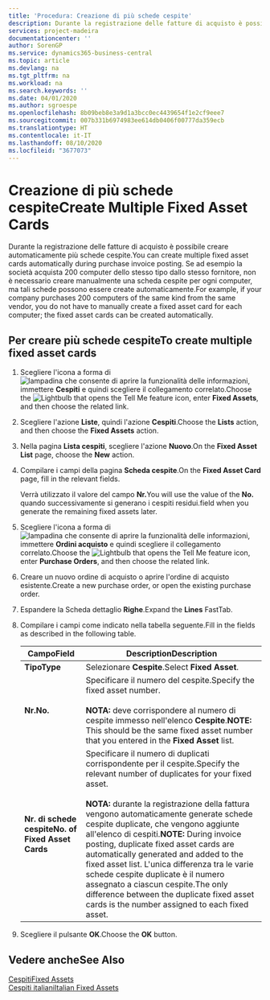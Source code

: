 ```yaml
---
title: 'Procedura: Creazione di più schede cespite'
description: Durante la registrazione delle fatture di acquisto è possibile creare automaticamente più schede cespite.
services: project-madeira
documentationcenter: ''
author: SorenGP
ms.service: dynamics365-business-central
ms.topic: article
ms.devlang: na
ms.tgt_pltfrm: na
ms.workload: na
ms.search.keywords: ''
ms.date: 04/01/2020
ms.author: sgroespe
ms.openlocfilehash: 8b09beb8e3a9d1a3bcc0ec4439654f1e2cf9eee7
ms.sourcegitcommit: 007b331b6974983ee614db0406f00777da359ecb
ms.translationtype: HT
ms.contentlocale: it-IT
ms.lasthandoff: 08/10/2020
ms.locfileid: "3677073"
---
```

# <a name="create-multiple-fixed-asset-cards"></a><span data-ttu-id="ba32c-103">Creazione di più schede cespite</span><span class="sxs-lookup"><span data-stu-id="ba32c-103">Create Multiple Fixed Asset Cards</span></span>
<span data-ttu-id="ba32c-104">Durante la registrazione delle fatture di acquisto è possibile creare automaticamente più schede cespite.</span><span class="sxs-lookup"><span data-stu-id="ba32c-104">You can create multiple fixed asset cards automatically during purchase invoice posting.</span></span> <span data-ttu-id="ba32c-105">Se ad esempio la società acquista 200 computer dello stesso tipo dallo stesso fornitore, non è necessario creare manualmente una scheda cespite per ogni computer, ma tali schede possono essere create automaticamente.</span><span class="sxs-lookup"><span data-stu-id="ba32c-105">For example, if your company purchases 200 computers of the same kind from the same vendor, you do not have to manually create a fixed asset card for each computer; the fixed asset cards can be created automatically.</span></span>  

## <a name="to-create-multiple-fixed-asset-cards"></a><span data-ttu-id="ba32c-106">Per creare più schede cespite</span><span class="sxs-lookup"><span data-stu-id="ba32c-106">To create multiple fixed asset cards</span></span>  

1.  <span data-ttu-id="ba32c-107">Scegliere l'icona a forma di ![lampadina che consente di aprire la funzionalità delle informazioni](../../media/ui-search/search_small.png "Informazioni sull'operazione che si desidera eseguire"), immettere **Cespiti** e quindi scegliere il collegamento correlato.</span><span class="sxs-lookup"><span data-stu-id="ba32c-107">Choose the ![Lightbulb that opens the Tell Me feature](../../media/ui-search/search_small.png "Tell me what you want to do") icon, enter **Fixed Assets**, and then choose the related link.</span></span>  
2.  <span data-ttu-id="ba32c-108">Scegliere l'azione **Liste**, quindi l'azione **Cespiti**.</span><span class="sxs-lookup"><span data-stu-id="ba32c-108">Choose the **Lists** action, and then choose the **Fixed Assets** action.</span></span>  
3.  <span data-ttu-id="ba32c-109">Nella pagina **Lista cespiti**, scegliere l'azione **Nuovo**.</span><span class="sxs-lookup"><span data-stu-id="ba32c-109">On the **Fixed Asset List** page, choose the **New** action.</span></span>  
4.  <span data-ttu-id="ba32c-110">Compilare i campi della pagina **Scheda cespite**.</span><span class="sxs-lookup"><span data-stu-id="ba32c-110">On the **Fixed Asset Card** page, fill in the relevant fields.</span></span>  

    <span data-ttu-id="ba32c-111">Verrà utilizzato il valore del campo **Nr.**</span><span class="sxs-lookup"><span data-stu-id="ba32c-111">You will use the value of the **No.**</span></span> <span data-ttu-id="ba32c-112">quando successivamente si generano i cespiti residui.</span><span class="sxs-lookup"><span data-stu-id="ba32c-112">field when you generate the remaining fixed assets later.</span></span>  

5.  <span data-ttu-id="ba32c-113">Scegliere l'icona a forma di ![lampadina che consente di aprire la funzionalità delle informazioni](../../media/ui-search/search_small.png "Informazioni sull'operazione che si desidera eseguire"), immettere **Ordini acquisto** e quindi scegliere il collegamento correlato.</span><span class="sxs-lookup"><span data-stu-id="ba32c-113">Choose the ![Lightbulb that opens the Tell Me feature](../../media/ui-search/search_small.png "Tell me what you want to do") icon, enter **Purchase Orders**, and then choose the related link.</span></span>  
6.  <span data-ttu-id="ba32c-114">Creare un nuovo ordine di acquisto o aprire l'ordine di acquisto esistente.</span><span class="sxs-lookup"><span data-stu-id="ba32c-114">Create a new purchase order, or open the existing purchase order.</span></span>  
7.  <span data-ttu-id="ba32c-115">Espandere la Scheda dettaglio **Righe**.</span><span class="sxs-lookup"><span data-stu-id="ba32c-115">Expand the **Lines** FastTab.</span></span>  
8.  <span data-ttu-id="ba32c-116">Compilare i campi come indicato nella tabella seguente.</span><span class="sxs-lookup"><span data-stu-id="ba32c-116">Fill in the fields as described in the following table.</span></span>  

    |<span data-ttu-id="ba32c-117">Campo</span><span class="sxs-lookup"><span data-stu-id="ba32c-117">Field</span></span>|<span data-ttu-id="ba32c-118">Description</span><span class="sxs-lookup"><span data-stu-id="ba32c-118">Description</span></span>|  
    |---------------------------------|---------------------------------------|  
    |<span data-ttu-id="ba32c-119">**Tipo**</span><span class="sxs-lookup"><span data-stu-id="ba32c-119">**Type**</span></span>|<span data-ttu-id="ba32c-120">Selezionare **Cespite**.</span><span class="sxs-lookup"><span data-stu-id="ba32c-120">Select **Fixed Asset**.</span></span>|  
    |<span data-ttu-id="ba32c-121">**Nr.**</span><span class="sxs-lookup"><span data-stu-id="ba32c-121">**No.**</span></span>|<span data-ttu-id="ba32c-122">Specificare il numero del cespite.</span><span class="sxs-lookup"><span data-stu-id="ba32c-122">Specify the fixed asset number.</span></span><br /><br /> <span data-ttu-id="ba32c-123">**NOTA:** deve corrispondere al numero di cespite immesso nell'elenco **Cespite**.</span><span class="sxs-lookup"><span data-stu-id="ba32c-123">**NOTE:** This should be the same fixed asset number that you entered in the **Fixed Asset** list.</span></span>|  
    |<span data-ttu-id="ba32c-124">**Nr. di schede cespite**</span><span class="sxs-lookup"><span data-stu-id="ba32c-124">**No. of Fixed Asset Cards**</span></span>|<span data-ttu-id="ba32c-125">Specificare il numero di duplicati corrispondente per il cespite.</span><span class="sxs-lookup"><span data-stu-id="ba32c-125">Specify the relevant number of duplicates for your fixed asset.</span></span><br /><br /> <span data-ttu-id="ba32c-126">**NOTA:** durante la registrazione della fattura vengono automaticamente generate schede cespite duplicate, che vengono aggiunte all'elenco di cespiti.</span><span class="sxs-lookup"><span data-stu-id="ba32c-126">**NOTE:** During invoice posting, duplicate fixed asset cards are automatically generated and added to the fixed asset list.</span></span> <span data-ttu-id="ba32c-127">L'unica differenza tra le varie schede cespite duplicate è il numero assegnato a ciascun cespite.</span><span class="sxs-lookup"><span data-stu-id="ba32c-127">The only difference between the duplicate fixed asset cards is the number assigned to each fixed asset.</span></span>|  

9. <span data-ttu-id="ba32c-128">Scegliere il pulsante **OK**.</span><span class="sxs-lookup"><span data-stu-id="ba32c-128">Choose the **OK** button.</span></span>  

## <a name="see-also"></a><span data-ttu-id="ba32c-129">Vedere anche</span><span class="sxs-lookup"><span data-stu-id="ba32c-129">See Also</span></span>  
 [<span data-ttu-id="ba32c-130">Cespiti</span><span class="sxs-lookup"><span data-stu-id="ba32c-130">Fixed Assets</span></span>](../../fa-manage.md)  
 [<span data-ttu-id="ba32c-131">Cespiti italiani</span><span class="sxs-lookup"><span data-stu-id="ba32c-131">Italian Fixed Assets</span></span>](italian-fixed-assets.md)
